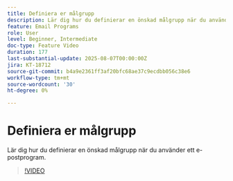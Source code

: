 ```yaml
---
title: Definiera er målgrupp
description: Lär dig hur du definierar en önskad målgrupp när du använder ett e-postprogram.
feature: Email Programs
role: User
level: Beginner, Intermediate
doc-type: Feature Video
duration: 177
last-substantial-update: 2025-08-07T00:00:00Z
jira: KT-18712
source-git-commit: b4a9e2361ff3af20bfc68ae37c9ecdbb056c38e6
workflow-type: tm+mt
source-wordcount: '30'
ht-degree: 0%

---
```



# Definiera er målgrupp

Lär dig hur du definierar en önskad målgrupp när du använder ett e-postprogram.

>[!VIDEO](https://video.tv.adobe.com/v/3470633/?learn=on&enablevpops)
